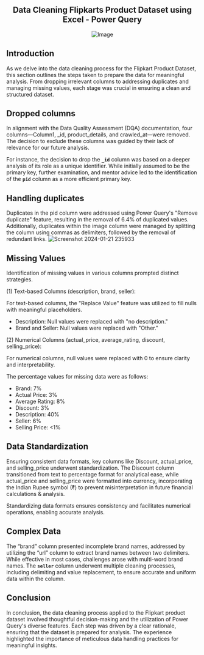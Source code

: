  <h2 align="center">
   Data Cleaning Flipkarts Product Dataset using Excel - Power Query
 </h2>

<p align="center">
  <img src="https://github.com/TendaiPhikiso/Flipkart-Data-Cleaning/assets/57633068/cdd87858-ede9-44c2-8c44-4b022114982d" alt="Image">
</p>

## Introduction 

As we delve into the data cleaning process for the Flipkart Product Dataset, this section outlines the steps taken to prepare the data for meaningful analysis. From dropping irrelevant columns to addressing duplicates and managing missing values, each stage was crucial in ensuring a clean and structured dataset.

## Dropped columns

In alignment with the Data Quality Assessment (DQA) documentation, four columns—Column1, _id, product_details, and crawled_at—were removed. The decision to exclude these columns was guided by their lack of relevance for our future analysis.

For instance, the decision to drop the **`_id`** column was based on a deeper analysis of its role as a unique identifier. While initially assumed to be the primary key, further examination, and mentor advice led to the identification of the **`pid`** column as a more efficient primary key.

## Handling duplicates

Duplicates in the pid column were addressed using Power Query's "Remove duplicate" feature, resulting in the removal of 6.4% of duplicated values. Additionally, duplicates within the image column were managed by splitting the column using commas as delimiters, followed by the removal of redundant links.
![Screenshot 2024-01-21 235933](https://github.com/TendaiPhikiso/Flipkart-Data-Cleaning/assets/57633068/aec598e3-058c-456d-83c3-6745135e4240)


## Missing Values

Identification of missing values in various columns prompted distinct strategies.

(1) Text-based Columns (description, brand, seller):

For text-based columns, the "Replace Value" feature was utilized to fill nulls with meaningful placeholders.

- Description: Null values were replaced with "no description."
- Brand and Seller: Null values were replaced with "Other."

(2) Numerical Columns (actual_price, average_rating, discount, selling_price):

For numerical columns, null values were replaced with 0 to ensure clarity and interpretability.

The percentage values for missing data were as follows:

- Brand: 7%
- Actual Price: 3%
- Average Rating: 8%
- Discount: 3%
- Description: 40%
- Seller: 6%
- Selling Price: <1%


## ****Data Standardization****

Ensuring consistent data formats, key columns like Discount, actual_price, and selling_price underwent standardization. The Discount column transitioned from text to percentage format for analytical ease, while actual_price and selling_price were formatted into currency, incorporating the Indian Rupee symbol (₹) to prevent misinterpretation in future financial calculations & analysis.

Standardizing data formats ensures consistency and facilitates numerical operations, enabling accurate analysis.

## Complex Data

The “brand” column presented incomplete brand names, addressed by utilizing the “url” column to extract brand names between two delimiters. While effective in most cases, challenges arose with multi-word brand names. The **`seller`** column underwent multiple cleaning processes, including delimiting and value replacement, to ensure accurate and uniform data within the column. 

## **Conclusion**

In conclusion, the data cleaning process applied to the Flipkart product dataset involved thoughtful decision-making and the utilization of Power Query's diverse features. Each step was driven by a clear rationale, ensuring that the dataset is prepared for analysis. The experience highlighted the importance of meticulous data handling practices for meaningful insights.
